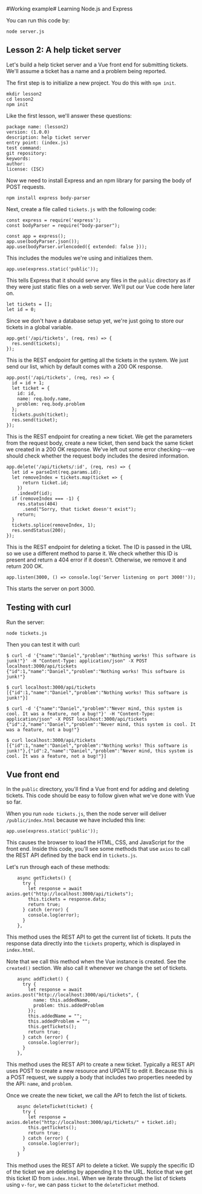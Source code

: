 #Working example# Learning Node.js and Express

You can run this code by:

```
node server.js
```

## Lesson 2: A help ticket server

Let's build a help ticket server and a Vue front end for submitting tickets. We'll assume a ticket has a name and a problem being reported.

The first step is to initialize a new project. You do
this with `npm init`.

```
mkdir lesson2
cd lesson2
npm init
```

Like the first lesson, we'll answer these questions:

```
package name: (lesson2)
version: (1.0.0)
description: help ticket server
entry point: (index.js)
test command:
git repository:
keywords:
author:
license: (ISC)
```

Now we need to install Express and an npm library for parsing the body of POST requests.

```
npm install express body-parser
```

Next, create a file called `tickets.js` with the following code:

```
const express = require('express');
const bodyParser = require("body-parser");

const app = express();
app.use(bodyParser.json());
app.use(bodyParser.urlencoded({ extended: false }));
```

This includes the modules we're using and initializes them.

```
app.use(express.static('public'));
```

This tells Express that it should serve any files in the `public` directory as if they were just
static files on a web server. We'll put our Vue code here later on.

```
let tickets = [];
let id = 0;
```

Since we don't have a database setup yet, we're just going to store our tickets in a global variable.

```
app.get('/api/tickets', (req, res) => {
  res.send(tickets);
});
```

This is the REST endpoint for getting all the tickets in the system. We just send our list,
which by default comes with a 200 OK response.

```
app.post('/api/tickets', (req, res) => {
  id = id + 1;
  let ticket = {
    id: id,
    name: req.body.name,
    problem: req.body.problem
  };
  tickets.push(ticket);
  res.send(ticket);
});
```

This is the REST endpoint for creating a new ticket. We get the parameters from the request body,
create a new ticket, then send back the same ticket we created in a 200 OK response. We've left out
some error checking---we should check whether the request body includes the desired information.

```
app.delete('/api/tickets/:id', (req, res) => {
  let id = parseInt(req.params.id);
  let removeIndex = tickets.map(ticket => {
      return ticket.id;
    })
    .indexOf(id);
  if (removeIndex === -1) {
    res.status(404)
      .send("Sorry, that ticket doesn't exist");
    return;
  }
  tickets.splice(removeIndex, 1);
  res.sendStatus(200);
});
```

This is the REST endpoint for deleting a ticket. The ID is passed in the URL so we use a different
method to parse it. We check whether this ID is present and return a 404 error if it doesn't.
Otherwise, we remove it and return 200 OK.

```
app.listen(3000, () => console.log('Server listening on port 3000!'));
```

This starts the server on port 3000.

## Testing with curl

Run the server:

```
node tickets.js
```

Then you can test it with curl:

```
$ curl -d '{"name":"Daniel","problem":"Nothing works! This software is junk!"}' -H "Content-Type: application/json" -X POST localhost:3000/api/tickets
{"id":1,"name":"Daniel","problem":"Nothing works! This software is junk!"}

$ curl localhost:3000/api/tickets
[{"id":1,"name":"Daniel","problem":"Nothing works! This software is junk!"}]

$ curl -d '{"name":"Daniel","problem":"Never mind, this system is cool. It was a feature, not a bug!"}' -H "Content-Type: application/json" -X POST localhost:3000/api/tickets
{"id":2,"name":"Daniel","problem":"Never mind, this system is cool. It was a feature, not a bug!"}

$ curl localhost:3000/api/tickets
[{"id":1,"name":"Daniel","problem":"Nothing works! This software is junk!"},{"id":2,"name":"Daniel","problem":"Never mind, this system is cool. It was a feature, not a bug!"}]
```


## Vue front end

In the `public` directory, you'll find a Vue front end for adding and deleting tickets.  This code
should be easy to follow given what we've done with Vue so far.

When you run `node tickets.js`, then the node server will deliver
`/public/index.html` because we have included this line:

```
app.use(express.static('public'));
```

This causes the browser to load the HTML, CSS, and JavaScript for the front end. Inside this code, you'll see some methods that use `axios` to call the REST API defined by the back end in `tickets.js`.

Let's run through each of these methods:

```
    async getTickets() {
      try {
        let response = await axios.get("http://localhost:3000/api/tickets");
        this.tickets = response.data;
        return true;
      } catch (error) {
        console.log(error);
      }
    },
```

This method uses the REST API to get the current list of tickets. It puts the response data directly into the `tickets` property, which is displayed in `index.html`.

Note that we call this method when the Vue instance is created. See the `created()` section. We also call it whenever we change the set of tickets.

```
    async addTicket() {
      try {
        let response = await axios.post("http://localhost:3000/api/tickets", {
          name: this.addedName,
          problem: this.addedProblem
        });
        this.addedName = "";
        this.addedProblem = "";
        this.getTickets();
        return true;
      } catch (error) {
        console.log(error);
      }
    },
```

This method uses the REST API to create a new ticket. Typically a REST API uses POST to create a new resource and UPDATE to edit it. Because this is a POST request, we supply a body that includes two properties needed by the API: `name`, and `problem`.

Once we create the new ticket, we call the API to fetch the list of tickets.

```
    async deleteTicket(ticket) {
      try {
        let response = axios.delete("http://localhost:3000/api/tickets/" + ticket.id);
        this.getTickets();
        return true;
      } catch (error) {
        console.log(error);
      }
    }

```

This method uses the REST API to delete a ticket. We supply the specific ID of the ticket we are deleting by appending it to the URL. Notice that we get this ticket ID from `index.html`. When we iterate through the list of tickets using `v-for`, we can pass `ticket` to the `deleteTicket` method.
